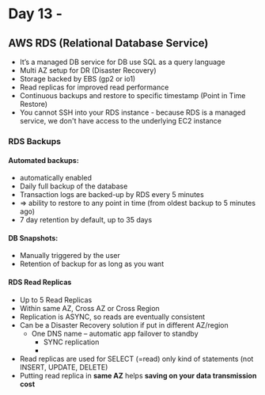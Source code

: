 # Day 13 - 

## AWS RDS  (Relational Database Service)
- It’s a managed DB service for DB use SQL as a query language
- Multi AZ setup for DR (Disaster Recovery)
- Storage backed by EBS (gp2 or io1)
- Read replicas for improved read performance
- Continuous backups and restore to specific timestamp (Point in Time Restore)
- You cannot SSH into your RDS instance - because RDS is a managed service, we don't have access to the underlying EC2 instance

### RDS Backups
#### Automated backups:
- automatically enabled
- Daily full backup of the database
- Transaction logs are backed-up by RDS every 5 minutes
- => ability to restore to any point in time (from oldest backup to 5 minutes ago)
- 7 day retention by default, up to 35 days

#### DB Snapshots:
- Manually triggered by the user
- Retention of backup for as long as you want

####  RDS Read Replicas
- Up to 5 Read Replicas
- Within same AZ, Cross AZ or Cross Region
- Replication is ASYNC, so reads are eventually consistent
- Can be a Disaster Recovery solution if put in different AZ/region
    - One DNS name – automatic app failover to standby
        - SYNC replication
        - 
- Read replicas are used for SELECT (=read) only kind of statements (not INSERT, UPDATE, DELETE)
- Putting read replica in **same AZ** helps **saving on your data transmission cost**